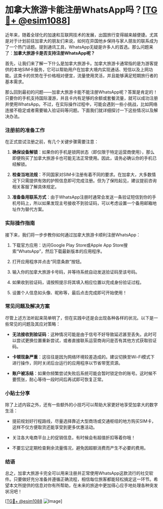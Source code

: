 # 加拿大旅游卡能注册WhatsApp吗？[[TG💪+ @esim1088](https://t.me/s/esim1088)]

近年来，随着全球化的加速和互联网技术的发展，出国旅行变得越来越便捷。尤其是对于计划前往加拿大的朋友们来说，如何在异国他乡保持与家人朋友的联系成为了一个热门话题。提到通讯工具，WhatsApp无疑是许多人的首选。那么问题来了：**加拿大旅游卡是否支持注册WhatsApp呢？**

首先，让我们来了解一下什么是加拿大旅游卡。加拿大旅游卡通常指的是为游客提供的本地SIM卡服务，它可以帮助用户在加拿大境内实现通话、短信以及上网功能。这类卡的优势在于价格相对便宜，流量使用灵活，并且能够满足短期旅行者的基本需求。

那么回到最初的问题——加拿大旅游卡能不能注册WhatsApp呢？答案是肯定的！只要你的手机支持国际漫游，并且卡内有足够的余额或套餐流量，就可以成功注册并使用WhatsApp。不过，在实际操作过程中，可能会遇到一些小挑战，比如网络连接不稳定或者需要输入验证码等问题。下面我们就详细探讨一下这些情况以及解决办法。

### 注册前的准备工作

在正式尝试注册之前，有几个关键步骤需要注意：

1. **确保设备解锁**：如果你的手机是锁网状态（即仅限于特定运营商使用），那么即便购买了加拿大旅游卡也可能无法正常使用。因此，请务必确认你的手机已经解锁。
   
2. **检查当地法规**：不同国家对SIM卡注册有着不同的要求。在加拿大，大多数情况下只需提供有效的护照信息即可完成注册。但为了保险起见，建议提前咨询相关客服了解具体规定。

3. **准备备用联系方式**：由于WhatsApp注册时通常会发送一条验证短信到你的手机号码上，所以如果发现主号接收不到验证码，可以考虑设置一个备用邮箱地址作为替代方案。

### 实际操作指南

接下来，我们将一步步教你如何通过加拿大旅游卡顺利注册WhatsApp：

1. 下载官方应用：访问Google Play Store或Apple App Store搜索“WhatsApp”，然后下载最新版本的应用程序。

2. 打开应用程序并点击“同意条款”按钮。

3. 输入你的加拿大旅游卡号码，并等待系统自动发送验证码至该号码。

4. 如果收到验证码，请按照提示将其填入相应位置以完成身份验证过程。

5. 设置个人信息如头像、昵称等，最后点击完成即可开始使用！

### 常见问题及解决方案

尽管上述方法听起来简单明了，但在实践中还是会出现各种各样的状况。以下是一些常见的问题及其应对策略：

- **无法接收到验证码**：这种情况可能是由于信号不好导致延迟甚至丢失。此时可以尝试更换位置重新尝试，或者直接联系运营商询问是否有其他方式获取验证码。

- **卡顿现象严重**：这往往是因为网络环境较差造成的。建议切换至Wi-Fi模式下进行操作，同时关闭后台运行的应用程序以节省带宽资源。

- **账户被冻结**：如果你频繁尝试失败后系统可能会暂时锁定你的账号。这时候不要慌张，耐心等待一段时间后再试即可恢复正常。

### 小贴士分享

除了上述内容之外，还有一些额外的小技巧可以帮助大家更好地享受加拿大的数字生活：

- 提前规划好行程路线，尽量选择靠近大型商场或交通枢纽的地方购买SIM卡，这样不仅方便取货还能享受到更多优惠活动。
  
- 关注各大电商平台上的促销信息，有时候会有超值折扣等着你哦！

- 不要忘记定期检查剩余流量情况，避免因超额消费而产生不必要的费用。

### 结语

总之，加拿大旅游卡完全可以用来注册并正常使用WhatsApp这款流行的社交软件。只要做好充分准备并遵循正确流程，相信每位旅客都能轻松搞定这一环节。希望本文所提供的信息对你有所帮助，在未来的旅途中更加得心应手地处理各种突发状况吧！

[[TG💪+ @esim1088](https://t.me/s/esim1088) ![Image](https://i.postimg.cc/4NQfJmqS/Snipaste-2025-05-13-00-14-12.png)]